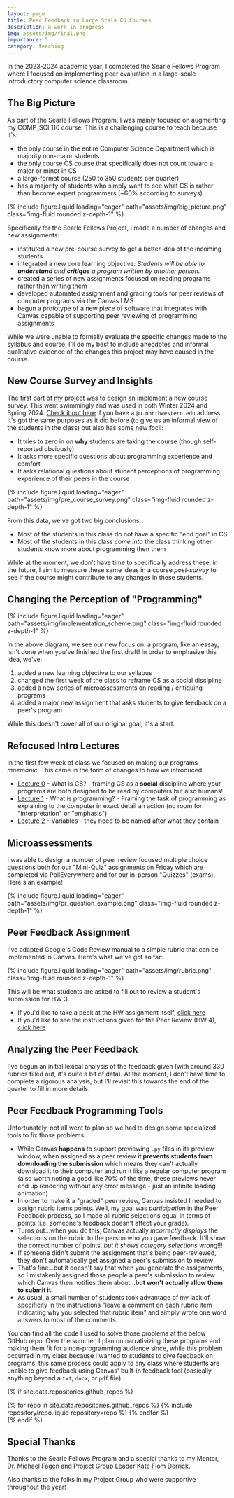 ```yaml
---
layout: page
title: Peer Feedback in Large Scale CS Courses
description: a work in progress
img: assets/img/final.png
importance: 5
category: teaching
---
```


In the 2023-2024 academic year, I completed the Searle Fellows Program where I focused on implementing peer evaluation in a large-scale introductory computer science classroom.

## The Big Picture

As part of the Searle Fellows Program, I was mainly focused on augmenting my COMP_SCI 110 course. This is a challenging course to teach because it's:

- the only course in the entire Computer Science Department which is majority non-major students
- the only course CS course that specifically does not count toward a major or minor in CS
- a large-format course (250 to 350 students per quarter)
- has a majority of students who simply want to see what CS is rather than become expert programmers (~60% according to surveys)

<div class="row mt-3">
    <div class="col-sm mt-3 mt-md-0">
        {% include figure.liquid loading="eager" path="assets/img/big_picture.png" class="img-fluid rounded z-depth-1" %}
    </div>
</div>

Specifically for the Searle Fellows Project, I made a number of changes and new assignments:

- instituted a new pre-course survey to get a better idea of the incoming students
- integrated a new core learning objective: _Students will be able to **understand** and **critique** a program written by another person._
- created a series of new assignments focused on reading programs rather than writing them
- developed automated assignment and grading tools for peer reviews of computer programs via the Canvas LMS
- begun a prototype of a new piece of software that integrates with Canvas capable of supporting peer reviewing of programming assignments

While we were unable to formally evaluate the specific changes made to the syllabus and course, I'll do my best to include anecdotes and informal qualitative evidence of the changes this project may have caused in the course.

## New Course Survey and Insights

The first part of my project was to design an implement a new course survey. This went swimmingly and was used in both Winter 2024 and Spring 2024. [Check it out here](https://docs.google.com/forms/d/e/1FAIpQLSeNgink7RM6FDKqhxEtYh8wYm0FIAfTg_jtjFZOTtAIiIovAg/viewform?usp=sf_link) if you have a `@u.northwestern.edu` address. It's got the same purposes as it did before (to give us an informal view of the students in the class) but also has some new focii:

- It tries to zero in on **why** students are taking the course (though self-reported obviously)
- It asks more specific questions about programming experience and comfort
- It asks relational questions about student perceptions of programming experience of their peers in the course

<div class="row mt-3">
    <div class="col-sm mt-3 mt-md-0">
        {% include figure.liquid loading="eager" path="assets/img/pre_course_survey.png" class="img-fluid rounded z-depth-1" %}
    </div>
</div>

From this data, we've got two big conclusions:

- Most of the students in this class do not have a specific "end goal" in CS
- Most of the students in this class _come into_ the class thinking other students know more about programming then them

While at the moment, we don't have time to specifically address these, in the future, I aim to measure these same ideas in a course _post-survey_ to see if the course might contribute to any changes in these students.

## Changing the Perception of "Programming"

<div class="row mt-3">
    <div class="col-sm mt-3 mt-md-0">
        {% include figure.liquid loading="eager" path="assets/img/implementation_scheme.png" class="img-fluid rounded z-depth-1" %}
    </div>
</div>

In the above diagram, we see our new focus on: a program, like an essay, isn't done when you've finished the first draft! In order to emphasize this idea, we've:

1. added a new learning objective to our syllabus
2. changed the first week of the class to reframe CS as a social discipline
3. added a new series of microassessments on reading / critiquing programs
4. added a major new assignment that asks students to give feedback on a peer's program

While this doesn't cover all of our original goal, it's a start.

## Refocused Intro Lectures

In the first few week of class we focused on making our programs _mnemonic_. This came in the form of changes to how we introduced:

- [Lecture 0](https://docs.google.com/presentation/d/1pBVN9dpN-bGjiF1HCLaPLtJjQjC_y9MHoHs52dVJU4U/edit?usp=sharing) - What is CS? - framing CS as a **social** discipline where your programs are both designed to be read by computers but also humans!
- [Lecture 1](https://docs.google.com/presentation/d/1I-MjTFxcKQ858IynZuyv5Iu__jztiY3nlBPuVz-Yixw/edit?usp=sharing) - What is programming? - Framing the task of programming as explaining to the computer in exact detail an action (no room for "interpretation" or "emphasis")
- [Lecture 2](https://docs.google.com/presentation/d/1gELOqQIbcGWFM1ar_DenmPy5bUk2V8_YXxReuV7KRGM/edit?usp=sharing) - Variables - they need to be named after what they contain

## Microassessments

I was able to design a number of peer review focused multiple choice questions both for our "Mini-Quiz" assignments on Friday which are completed via PollEverywhere and for our in-person "Quizzes" (exams). Here's an example!

<div class="row mt-3">
    <div class="col-sm mt-3 mt-md-0">
        {% include figure.liquid loading="eager" path="assets/img/pr_question_example.png" class="img-fluid rounded z-depth-1" %}
    </div>
</div>

## Peer Feedback Assignment

I've adapted Google's Code Review manual to a simple rubric that can be implemented in Canvas. Here's what we've got so far:

<div class="row mt-3">
    <div class="col-sm mt-3 mt-md-0">
        {% include figure.liquid loading="eager" path="assets/img/rubric.png" class="img-fluid rounded z-depth-1" %}
    </div>
</div>

This will be what students are asked to fill out to review a student's submission for HW 3.

- If you'd like to take a peek at the HW assignment itself, [click here](https://bain-cs110.github.io/assignments/hw-3)
- If you'd like to see the instructions given for the Peer Review (HW 4), [click here](https://bain-cs110.github.io/assignments/hw-4)

## Analyzing the Peer Feedback

I've begun an initial lexical analysis of the feedback given (with around 330 rubrics filled out, it's quite a bit of data). At the moment, I don't have time to complete a rigorous analysis, but I'll revisit this towards the end of the quarter to fill in more details.

## Peer Feedback Programming Tools

Unfortunately, not all went to plan so we had to design some specialized tools to fix those problems.

- While Canvas **happens** to support previewing `.py` files in its preview window, when assigned as a peer review **it prevents students from downloading the submission** which means they can't actually download it to their computer and run it like a regular computer program (also worth noting a good like 70% of the time, these previews never end up rendering without any error message - just an infinite loading animation)
- In order to make it a "graded" peer review, Canvas insisted I needed to assign rubric items points. Well, my goal was _participation_ in the Peer Feedback process, so I made all rubric selections equal in terms of points (i.e. someone's feedback doesn't affect your grade).
- Turns out...when you do this, Canvas actually _incorrectly displays_ the selections on the rubric to the person who you gave feedback. It'll show the correct number of points, _but it shows category selections wrong_!!!
- If someone didn't submit the assignment that's being peer-reviewed, they don't automatically get assigned a peer's submission to review
- That's fine...but it doesn't say that when you generate the assignments, so I mistakenly assigned those people a peer's submission to review which Canvas then notifies them about...**but won't actually allow them to submit it.**
- As usual, a small number of students took advantage of my lack of specificity in the instructions "leave a comment on each rubric item indicating why you selected that rubric item" and simply wrote one word answers to most of the comments.

You can find all the code I used to solve those problems at the below GitHub repo. Over the summer, I plan on narrativizing these programs and making them fit for a non-programming audience since, while this problem occurred in my class because I wanted to students to give feedback on programs, this same process could apply to any class where students are unable to give feedback using Canvas' built-in feedback tool (basically anything beyond a `txt`, `docx`, or `pdf` file).

{% if site.data.repositories.github_repos %}

<div class="repositories d-flex flex-wrap flex-md-row flex-column justify-content-between align-items-center">
  {% for repo in site.data.repositories.github_repos %}
    {% include repository/repo.liquid repository=repo %}
  {% endfor %}
</div>
{% endif %}

## Special Thanks

Thanks to the Searle Fellows Program and a special thanks to my Mentor, [Dr. Michael Fagen](https://www.feinberg.northwestern.edu/faculty-profiles/az/profile.html?xid=31193) and Project Group Leader [Kate Flom Derrick](https://searle.northwestern.edu/about/staff-grad-postdoc/kate-flom-derrick.html).

Also thanks to the folks in my Project Group who were supportive throughout the year!
